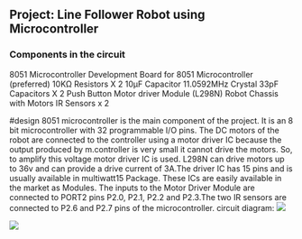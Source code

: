 
## Project: Line Follower Robot using Microcontroller
### Components in the circuit
8051 Microcontroller
Development Board for 8051 Microcontroller (preferred)
10KΩ Resistors X 2
10µF Capacitor
11.0592MHz Crystal
33pF Capacitors X 2
Push Button
Motor driver Module (L298N)
Robot Chassis with Motors
IR Sensors x 2

#design
8051 microcontroller is the main component of the project. It is an 8 bit microcontroller with 32 programmable I/O pins. The DC motors of the robot are connected to the controller using a motor driver IC because the output produced by m.controller is very small it cannot drive the motors. So, to amplify this voltage motor driver IC is used. L298N can drive motors up to 36v and can provide a drive current of 3A.The driver IC has 15 pins and is usually available in multiwatt15 Package. These ICs are easily available in the market as Modules. The inputs to the Motor Driver Module are connected to PORT2 pins P2.0, P2.1, P2.2 and P2.3.The two IR sensors are connected to P2.6 and P2.7 pins of the microcontroller.
circuit diagram:
![](https://www.electronicshub.org/wp-content/uploads/2015/10/Line-Follower-Robot-using-Microcontroller-Circuit-Diagram.jpg)


![](https://www.electronicshub.org/wp-content/uploads/2015/10/Line-Follower-Robot-using-Microcontroller-Image-3.jpg)
